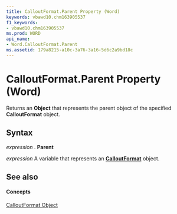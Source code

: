 ```yaml
---
title: CalloutFormat.Parent Property (Word)
keywords: vbawd10.chm163905537
f1_keywords:
- vbawd10.chm163905537
ms.prod: WORD
api_name:
- Word.CalloutFormat.Parent
ms.assetid: 179a8215-a10c-3a76-3a16-5d6c2a9bd18c
---
```



# CalloutFormat.Parent Property (Word)

Returns an  **Object** that represents the parent object of the specified **CalloutFormat** object.


## Syntax

 _expression_ . **Parent**

 _expression_ A variable that represents an **[CalloutFormat](calloutformat-object-word.md)** object.


## See also


#### Concepts


[CalloutFormat Object](calloutformat-object-word.md)

